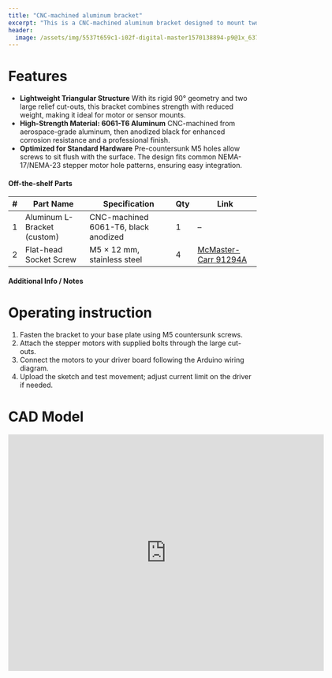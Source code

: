 ```yaml
---
title: "CNC-machined aluminum bracket"
excerpt: "This is a CNC-machined aluminum bracket designed to mount two stepper motors at a fixed 90° angle.."
header:
  image: /assets/img/5537t659c1-i02f-digital-master1570138894-p9@1x_637057406083548204.png
---
```


# Features

* **Lightweight Triangular Structure** With its rigid 90° geometry and two large relief cut-outs, this bracket combines strength with reduced weight, making it ideal for motor or sensor mounts.
* **High-Strength Material: 6061-T6 Aluminum** CNC-machined from aerospace-grade aluminum, then anodized black for enhanced corrosion resistance and a professional finish.
* **Optimized for Standard Hardware** Pre-countersunk M5 holes allow screws to sit flush with the surface. The design fits common NEMA-17/NEMA-23 stepper motor hole patterns, ensuring easy integration.


#### Off-the-shelf Parts


| # | Part Name | Specification | Qty | Link |
|---|-----------|---------------|-----|------|
|1|Aluminum L-Bracket (custom)|CNC-machined 6061-T6, black anodized|1|–|
|2|Flat-head Socket Screw|M5 × 12 mm, stainless steel|4|[McMaster-Carr 91294A](https://www.mcmaster.com/91294A)|



#### Additional Info / Notes

# Operating instruction

1. Fasten the bracket to your base plate using M5 countersunk screws.
2. Attach the stepper motors with supplied bolts through the large cut-outs.
3. Connect the motors to your driver board following the Arduino wiring diagram.
4. Upload the sketch and test movement; adjust current limit on the driver if needed.

# CAD Model
<iframe src="https://vanderbilt643.autodesk360.com/shares/public/SH286ddQT78850c0d8a4f255f6522bb2efd0?mode=embed" width="640" height="480" allowfullscreen="true" webkitallowfullscreen="true" mozallowfullscreen="true"  frameborder="0"></iframe>


